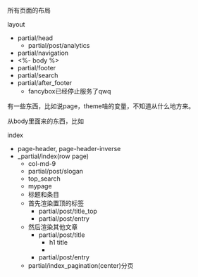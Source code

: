 所有页面的布局

layout
- partial/head
    - partial/post/analytics
- partial/navigation
- <%- body %>
- partial/footer
- partial/search
- partial/after_footer
    - fancybox已经停止服务了qwq

有一些东西，比如说page，theme啥的变量，不知道从什么地方来。

从body里面来的东西，比如

index
- page-header, page-header-inverse
- _partial/index(row page)
    - col-md-9
    - partial/post/slogan
    - top_search
    - mypage
    - 标题和条目
    - 首先渲染置顶的标签
        - partial/post/title_top
        - partial/post/entry
    - 然后渲染其他文章
        - partial/post/title
            - h1 title
            - 
        - partial/post/entry
    - partial/index_pagination(center)分页